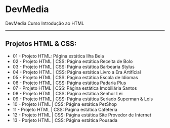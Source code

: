 # DevMedia
DevMedia Curso Introdução ao HTML

---

## Projetos HTML & CSS:
- 01 - Projeto HTML: Página estática Ilha Bela
- 02 - Projeto HTML | CSS: Página estática Receita de Bolo
- 03 - Projeto HTML | CSS: Página estática Barbearia Stylus
- 04 - Projeto HTML | CSS: Página estática Livro a Era Artifícial
- 05 - Projeto HTML | CSS: Página estática Escola de Idiomas
- 06 - Projeto HTML | CSS: Página estática Padaria Plus
- 07 - Projeto HTML | CSS: Página estática Imobiliária Santos
- 08 - Projeto HTML | CSS: Página estática Senhor Lei
- 09 - Projeto HTML | CSS: Página estática Seriado Superman & Lois
- 10 - Projeto HTML | CSS: Página estática PetShop
- 11 - Projeto HTML | CSS: Página estática Cafeteria
- 12 - Projeto HTML | CSS: Página estática Site Provedor de Internet
- 13 - Porjeto HTML | CSS: Página estática Pousada